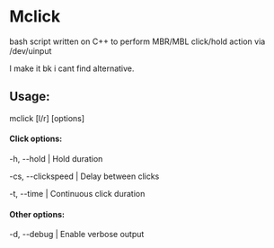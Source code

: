 
# Mclick

bash script written on C++ to perform MBR/MBL
click/hold action via /dev/uinput

I make it bk i cant find alternative.

## Usage:
mclick [l/r] [options]

#### Click options:
  
  -h, --hold <ms> | Hold duration
  
  -cs, --clickspeed <ms> | Delay between clicks
  
  -t, --time <ms> | Continuous click duration

#### Other options:

-d, --debug | Enable verbose output